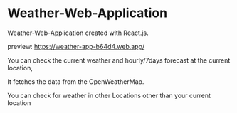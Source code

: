 # Weather-Web-Application


Weather-Web-Application created with React.js.

preview: https://weather-app-b64d4.web.app/


You can check the current weather and hourly/7days forecast at the current location,

It fetches the data from the OpenWeatherMap.

You can check for weather in other Locations other than your current location
